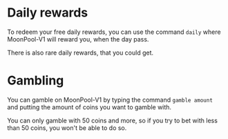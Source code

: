 # Daily rewards
To redeem your free daily rewards, you can use the command `daily` where MoonPool-V1 will reward you, when the day pass.

There is also rare daily rewards, that you could get.

# Gambling
You can gamble on MoonPool-V1 by typing the command `gamble amount` and putting the amount of coins you want to gamble with.

You can only gamble with 50 coins and more, so if you try to bet with less than 50 coins, you won't be able to do so.
